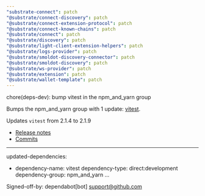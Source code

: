 ```yaml
---
"substrate-connect": patch
"@substrate/connect-discovery": patch
"@substrate/connect-extension-protocol": patch
"@substrate/connect-known-chains": patch
"@substrate/connect": patch
"@substrate/discovery": patch
"@substrate/light-client-extension-helpers": patch
"@substrate/logs-provider": patch
"@substrate/smoldot-discovery-connector": patch
"@substrate/smoldot-discovery": patch
"@substrate/ws-provider": patch
"@substrate/extension": patch
"@substrate/wallet-template": patch
---
```


chore(deps-dev): bump vitest in the npm_and_yarn group

Bumps the npm_and_yarn group with 1 update: [vitest](https://github.com/vitest-dev/vitest/tree/HEAD/packages/vitest).


Updates `vitest` from 2.1.4 to 2.1.9
- [Release notes](https://github.com/vitest-dev/vitest/releases)
- [Commits](https://github.com/vitest-dev/vitest/commits/v2.1.9/packages/vitest)

---
updated-dependencies:
- dependency-name: vitest
  dependency-type: direct:development
  dependency-group: npm_and_yarn
...

Signed-off-by: dependabot[bot] <support@github.com>
